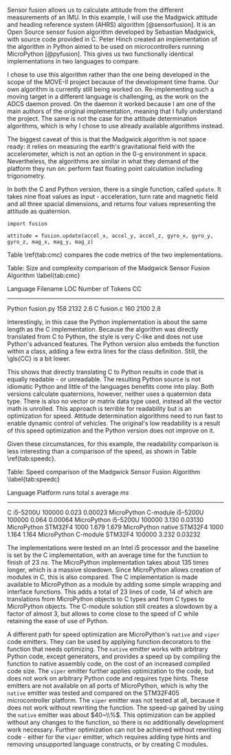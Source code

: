 Sensor fusion allows us to calculate attitude from the different measurements of an IMU. In this example, I will use the Madgwick attitude and heading reference system (AHRS) algorithm [@sensorfusion]. It is an Open Source sensor fusion algorithm developed by Sebastian Madgwick, with source code provided in C. Peter Hinch created an implementation of the algorithm in Python aimed to be used on microcontrollers running MicroPython [@pyfusion]. This gives us two functionally identical implementations in two languages to compare.

I chose to use this algorithm rather than the one being developed in the scope of the MOVE-II project because of the development time frame. Our own algorithm is currently still being worked on. Re-implementing such a moving target in a different language is challenging, as the work on the ADCS daemon proved. On the daemon it worked because I am one of the main authors of the original implementation, meaning that I fully understand the project. The same is not the case for the attitude determination algorithms, which is why I chose to use already available algorithms instead.

The biggest caveat of this is that the Madgwick algorithm is not space ready: it relies on measuring the earth's gravitational field with the accelerometer, which is not an option in the 0-g environment in space. Nevertheless, the algorithms are similar in what they demand of the platform they run on: perform fast floating point calculation including trigonometry.

In both the C and Python version, there is a single function, called ```update```. It takes nine float values as input - acceleration, turn rate and magnetic field and all three spacial dimensions, and returns four values representing the attitude as quaternion.

~~~{.python}
import fusion

attitude = fusion.update(accel_x, accel_y, accel_z, gyro_x, gyro_y, gyro_z, mag_x, mag_y, mag_z)
~~~

Table \\ref{tab:cmc} compares the code metrics of the two implementations.

Table: Size and complexity comparison of the Madgwick Sensor Fusion Algorithm \\label{tab:cmc}

Language    Filename          LOC    Number of Tokens       CC
----------  --------------  -----  ------------------  -------
Python      fusion.py         158                2132  2.6
C           fusion.c          160                2100  2.8

Interestingly, in this case the Python implementation is about the same length as the C implementation. Because the algorithm was directly translated from C to Python, the style is very C-like and does not use Python's advanced features. The Python version also embeds the function within a class, adding a few extra lines for the class definition. Still, the \\gls{CC} is a bit lower.

This shows that directly translating C to Python results in code that is equally readable - or unreadable. The resulting Python source is not idiomatic Python and little of the languages benefits come into play. Both versions calculate quaternions, however, neither uses a quaternion data type. There is also no vector or matrix data type used, instead all the vector math is unrolled. This approach is terrible for readability but is an optimization for speed. Attitude determination algorithms need to run fast to enable dynamic control of vehicles. The original's low readability is a result of this speed optimization and the Python version does not improve on it.

Given these circumstances, for this example, the readability comparison is less interesting than a comparison of the speed, as shown in Table \\ref{tab:speedc}.

Table: Speed comparison of the Madgwick Sensor Fusion Algorithm \\label{tab:speedc}

Language               Platform      runs  total $s$    average $ms$
---------------------  --------- -------- ----------- --------------
C                      i5-5200U  100000   0.023       0.00023
MicroPython C-module   i5-5200U  100000   0.064       0.00064
MicroPython            i5-5200U  100000   3.130       0.03130
MicroPython            STM32F4   1000     1.679       1.679
MicroPython native     STM32F4   1000     1.164       1.164
MicroPython C-module   STM32F4   100000   3.232       0.03232

The implementations were tested on an Intel i5 processor and the baseline is set by the C implementation, with an average time for the function to finish of $23~ns$. The MicroPython implementation takes about 135 times longer, which is a massive slowdown. Since MicroPython allows creation of modules in C, this is also compared. The C implementation is made available to MicroPython as a module by adding some simple wrapping and interface functions. This adds a total of 23 lines of code, 14 of which are translations from MicroPython objects to C types and from C types to MicroPython objects. The C-module solution still creates a slowdown by a factor of almost 3, but allows to come close to the speed of C while retaining the ease of use of Python.

A different path for speed optimization are MicroPython's ```native``` and ```viper``` code emitters. They can be used by applying function decorators to the function that needs optimizing. The ```native``` emitter works with arbitrary Python code, except generators, and provides a speed up by compiling the function to native assembly code, on the cost of an increased compiled code size. The ```viper``` emitter further applies optimization to the code, but does not work on arbitrary Python code and requires type hints. These emitters are not available on all ports of MicroPython, which is why the ```native``` emitter was tested and compared on the STM32F405 microcontroller platform. The ```viper``` emitter was not tested at all, because it does not work without rewriting the function. The speed-up gained by using the ```native``` emitter was about $40~\\%$. This optimization can be applied without any changes to the function, so there is no additionally development work necessary. Further optimization can not be achieved without rewriting code - either for the ```viper``` emitter, which requires adding type hints and removing unsupported language constructs, or by creating C modules.
